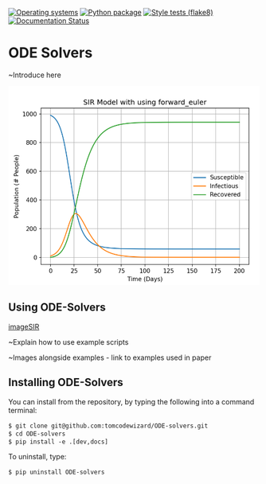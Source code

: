 [![Operating systems](https://github.com/tomcodewizard/ODE-solvers/actions/workflows/os_versions.yml/badge.svg)](https://github.com/tomcodewizard/ODE-solvers/actions/workflows/os_versions.yml)
[![Python package](https://github.com/tomcodewizard/ODE-solvers/actions/workflows/python_versions.yml/badge.svg)](https://github.com/tomcodewizard/ODE-solvers/actions/workflows/python_versions.yml)
[![Style tests (flake8)](https://github.com/tomcodewizard/ODE-solvers/actions/workflows/style.yml/badge.svg)](https://github.com/tomcodewizard/ODE-solvers/actions/workflows/style.yml)
[![Documentation Status](https://readthedocs.org/projects/ode-solvers/badge/?version=latest)](https://ode-solvers.readthedocs.io/en/latest/?badge=latest)

# ODE Solvers

~Introduce here


<img src="images/forwardeuler_SIR_graph.png" width="600" height="400">


## Using ODE-Solvers

[imageSIR](images/forwardeuler_SIR_graph.png)

~Explain how to use example scripts

~Images alongside examples - link to examples used in paper

## Installing ODE-Solvers

You can install from the repository, by typing the following into a command terminal:
```
$ git clone git@github.com:tomcodewizard/ODE-solvers.git
$ cd ODE-solvers
$ pip install -e .[dev,docs]
```

To uninstall, type:
```
$ pip uninstall ODE-solvers
```
